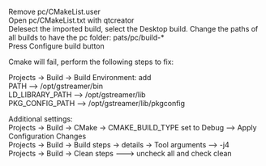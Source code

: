 Remove pc/CMakeList.user  
Open pc/CMakeList.txt with qtcreator  
Delesect the imported  build, select the Desktop build. Change the paths of all builds to have the pc folder: pats/pc/build-*  
Press Configure build button  
  
Cmake will fail, perform the following steps to fix:
  
Projects -> Build -> Build Environment: add  
PATH  --> /opt/gstreamer/bin  
LD_LIBRARY_PATH --> /opt/gstreamer/lib  
PKG_CONFIG_PATH --> /opt/gstreamer/lib/pkgconfig  
  
Additional settings:  
Projects -> Build -> CMake -> CMAKE_BUILD_TYPE set to Debug --> Apply Configuration Changes  
Projects -> Build -> Build steps -> details -> Tool arguments --> -j4  
Projects -> Build -> Clean steps ---> uncheck all and check clean  

